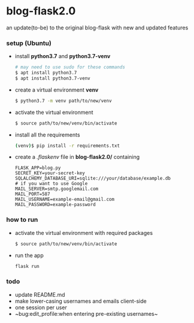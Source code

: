 # blog-flask2.0
an update(to-be) to the original blog-flask with new and updated features
### setup (Ubuntu)
* install **python3.7** and **python3.7-venv**
  ```bash
  # may need to use sudo for these commands
  $ apt install python3.7       
  $ apt install python3.7-venv
  ```
* create a virtual environment **venv**
  ```bash
  $ python3.7 -m venv path/to/new/venv
  ```
* activate the virtual environment
  ```bash
  $ source path/to/new/venv/bin/activate
  ```
* install all the requirements 
   ```bash
   (venv)$ pip install -r requirements.txt
   ```
* create a _.flaskenv_ file in **blog-flask2.0/** containing
   ```
   FLASK_APP=blog.py
   SECRET_KEY=your-secret-key
   SQLALCHEMY_DATABASE_URI=sqlite:///your/database/example.db
   # if you want to use Google  
   MAIL_SERVER=smtp.googlemail.com
   MAIL_PORT=587
   MAIL_USERNAME=example-email@gmail.com
   MAIL_PASSWORD=example-password
  ```
### how to run
* activate the virtual environment with required packages
  ```bash
  $ source path/to/new/venv/bin/activate
  ```
* run the app
  ```bash
  flask run
  ```
### todo
* update README.md
* make lower-casing usernames and emails client-side
* one session per user
* ~bug:edit_profile:when entering pre-existing usernames~
